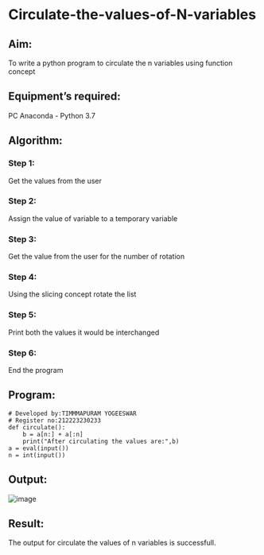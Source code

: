 # Circulate-the-values-of-N-variables
## Aim:
To write a python program to circulate the n variables using function concept
## Equipment’s required:
PC
Anaconda - Python 3.7
## Algorithm: 
### Step 1: 
Get the values from the user
### Step 2: 
Assign the value of variable to a temporary variable
### Step 3: 
Get the value from the user for the number of rotation
### Step 4: 
Using the slicing concept rotate the list
### Step 5: 
Print both the values it would be interchanged
### Step 6: 
End the program
## Program:
```
# Developed by:TIMMMAPURAM YOGEESWAR
# Register no:212223230233
def circulate():
    b = a[n:] + a[:n]
    print("After circulating the values are:",b)
a = eval(input())
n = int(input())
```
## Output:

![image](https://github.com/user-attachments/assets/dd06ce67-7b66-48c1-8a6e-68ffbda3f5b6)


## Result:
The output for circulate the values of n variables is successfull.
